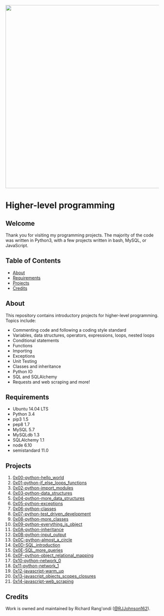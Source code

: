 <img src="https://rajivpandit.files.wordpress.com/2013/02/python.png" width="600">

# Higher-level programming

## Welcome
Thank you for visiting my programming projects. The majority of the code was written in Python3, with a few projects written in bash, MySQL, or JavaScript.

## Table of Contents
* [About](#about)
* [Requirements](#requirements)
* [Projects](#projects)
* [Credits](#credits)

## About
This repository contains introductory projects for higher-level programming. Topics include:
- Commenting code and following a coding style standard
- Variables, data structures, operators, expressions, loops, nested loops
- Conditional statements
- Functions
- Importing
- Exceptions
- Unit Testing
- Classes and inheritance
- Python IO
- SQL and SQLAlchemy
- Requests and web scraping
and more!

## Requirements
* Ubuntu 14.04 LTS
* Python 3.4
* pip3 1.5
* pep8 1.7
* MySQL 5.7
* MySQLdb 1.3
* SQLAlchemy 1.1
* node 6.10
* semistandard 11.0

## Projects
1. [0x00-python-hello_world](./0x00-python-hello_world)
2. [0x01-python-if_else_loops_functions](./0x01-python-if_else_loops_functions)
3. [0x02-python-import_modules](./0x02-python-import_modules)
4. [0x03-python-data_structures](./0x03-python-data_structures)
5. [0x04-python-more_data_structures](./0x04-python-more_data_structures)
6. [0x05-python-exceptions](./0x05-python-exceptions)
7. [0x06-python-classes](./0x06-python-classes)
8. [0x07-python-test_driven_development](./0x07-python-test_driven_development)
9. [0x08-python-more_classes](./0x08-python-more_classes)
10. [0x09-python-everything_is_object](./0x09-python-everything_is_object)
11. [0x0A-python-inheritance](./0x0A-python-inheritance)
12. [0x0B-python-input_output](./0x0B-python-input_output)
13. [0x0C-python-almost_a_circle](./0x0C-python-almost_a_circle)
14. [0x0D-SQL_introduction](./0x0D-SQL_introduction)
15. [0x0E-SQL_more_queries](./0x0E-SQL_more_queries)
16. [0x0F-python-object_relational_mapping](./0x0F-python-object_relational_mapping)
17. [0x10-python-network_0](./0x10-python-network_0)
18. [0x11-python-network_1](./0x11-python-network_1)
19. [0x12-javascript-warm_up](./0x12-javascript-warm_up)
20. [0x13-javascript_objects_scopes_closures](./0x13-javascript_objects_scopes_closures)
21. [0x14-javascript-web_scraping](./0x14-javascript-web_scraping)

## Credits
Work is owned and maintained by Richard Rang'ondi ([@RJJohnson162](https://twitter.com/MarubiRichard)).
